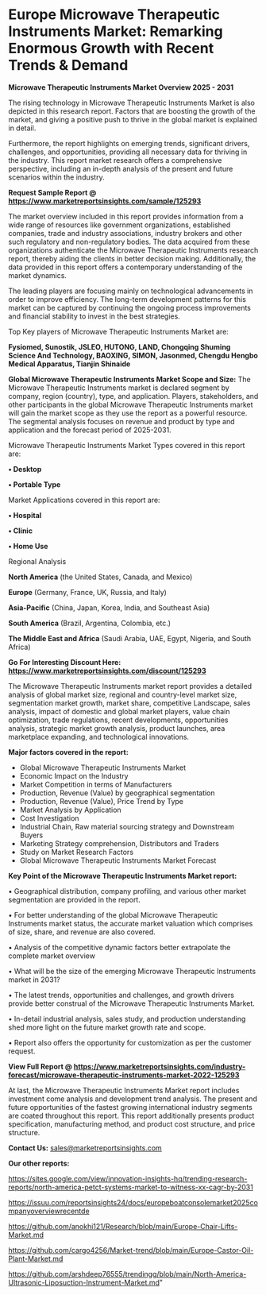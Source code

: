# Europe Microwave Therapeutic Instruments Market: Remarking Enormous Growth with Recent Trends & Demand

<Strong> Microwave Therapeutic Instruments Market Overview 2025 - 2031</strong>

The rising technology in Microwave Therapeutic Instruments Market is also depicted in this research report. Factors that are boosting the growth of the market, and giving a positive push to thrive in the global market is explained in detail.

Furthermore, the report highlights on emerging trends, significant drivers, challenges, and opportunities, providing all necessary data for thriving in the industry. This report market research offers a comprehensive perspective, including an in-depth analysis of the present and future scenarios within the industry.

<strong>Request Sample Report @ <a href=https://www.marketreportsinsights.com/sample/125293>https://www.marketreportsinsights.com/sample/125293</a></strong>

The market overview included in this report provides information from a wide range of resources like government organizations, established companies, trade and industry associations, industry brokers and other such regulatory and non-regulatory bodies. The data acquired from these organizations authenticate the Microwave Therapeutic Instruments research report, thereby aiding the clients in better decision making. Additionally, the data provided in this report offers a contemporary understanding of the market dynamics.

The leading players are focusing mainly on technological advancements in order to improve efficiency. The long-term development patterns for this market can be captured by continuing the ongoing process improvements and financial stability to invest in the best strategies.

Top Key players of Microwave Therapeutic Instruments Market are:

<strong>Fysiomed, Sunostik, JSLEO, HUTONG, LAND, Chongqing Shuming Science And Technology, BAOXING, SIMON, Jasonmed, Chengdu Hengbo Medical Apparatus, Tianjin Shinaide</strong>

<strong><b>Global Microwave Therapeutic Instruments Market Scope and Size:</b></strong>
The Microwave Therapeutic Instruments market is declared segment by company, region (country), type, and application. Players, stakeholders, and other participants in the global Microwave Therapeutic Instruments market will gain the market scope as they use the report as a powerful resource. The segmental analysis focuses on revenue and product by type and application and the forecast period of 2025-2031.

Microwave Therapeutic Instruments Market Types covered in this report are:

<strong>• Desktop

• Portable Type</strong>

Market Applications covered in this report are:

<strong>• Hospital

• Clinic

• Home Use</strong> 

Regional Analysis

<strong>North America</strong> (the United States, Canada, and Mexico)

<strong>Europe</strong> (Germany, France, UK, Russia, and Italy)

<strong>Asia-Pacific</strong> (China, Japan, Korea, India, and Southeast Asia)

<strong>South America</strong> (Brazil, Argentina, Colombia, etc.)

<strong>The Middle East and Africa</strong> (Saudi Arabia, UAE, Egypt, Nigeria, and South Africa)

<strong>Go For Interesting Discount Here: <a href=https://www.marketreportsinsights.com/discount/125293>https://www.marketreportsinsights.com/discount/125293</a></strong>

The Microwave Therapeutic Instruments market report provides a detailed analysis of global market size, regional and country-level market size, segmentation market growth, market share, competitive Landscape, sales analysis, impact of domestic and global market players, value chain optimization, trade regulations, recent developments, opportunities analysis, strategic market growth analysis, product launches, area marketplace expanding, and technological innovations.

<strong><b>Major factors covered in the report:</b></strong>
<ul>
  <li>Global Microwave Therapeutic Instruments Market </li>
  <li>Economic Impact on the Industry</li>
  <li>Market Competition in terms of Manufacturers</li>
  <li>Production, Revenue (Value) by geographical segmentation</li>
  <li>Production, Revenue (Value), Price Trend by Type</li>
  <li>Market Analysis by Application</li>
  <li>Cost Investigation</li>
  <li>Industrial Chain, Raw material sourcing strategy and Downstream Buyers</li>
  <li>Marketing Strategy comprehension, Distributors and Traders</li>
  <li>Study on Market Research Factors</li>
  <li>Global Microwave Therapeutic Instruments Market Forecast</li>
</ul>

<strong><b>Key Point of the Microwave Therapeutic Instruments Market report:</b></strong>

• Geographical distribution, company profiling, and various other market segmentation are provided in the report.

• For better understanding of the global Microwave Therapeutic Instruments market status, the accurate market valuation which comprises of size, share, and revenue are also covered.

• Analysis of the competitive dynamic factors better extrapolate the complete market overview

• What will be the size of the emerging Microwave Therapeutic Instruments market in 2031?

• The latest trends, opportunities and challenges, and growth drivers provide better construal of the Microwave Therapeutic Instruments Market.

• In-detail industrial analysis, sales study, and production understanding shed more light on the future market growth rate and scope.

• Report also offers the opportunity for customization as per the customer request.

<strong><b>View Full Report @ <a href=https://www.marketreportsinsights.com/industry-forecast/microwave-therapeutic-instruments-market-2022-125293>https://www.marketreportsinsights.com/industry-forecast/microwave-therapeutic-instruments-market-2022-125293</a></b></strong>


At last, the Microwave Therapeutic Instruments Market report includes investment come analysis and development trend analysis. The present and future opportunities of the fastest growing international industry segments are coated throughout this report. This report additionally presents product specification, manufacturing method, and product cost structure, and price structure.

<strong>Contact Us:</strong>
sales@marketreportsinsights.com

<strong>Our other reports:</strong>

<a href=https://sites.google.com/view/innovation-insights-hq/trending-research-reports/north-america-petct-systems-market-to-witness-xx-cagr-by-2031>https://sites.google.com/view/innovation-insights-hq/trending-research-reports/north-america-petct-systems-market-to-witness-xx-cagr-by-2031</a>

<a href=https://issuu.com/reportsinsights24/docs/europeboatconsolemarket2025companyoverviewrecentde>https://issuu.com/reportsinsights24/docs/europeboatconsolemarket2025companyoverviewrecentde</a>

<a href=https://github.com/anokhi121/Research/blob/main/Europe-Chair-Lifts-Market.md>https://github.com/anokhi121/Research/blob/main/Europe-Chair-Lifts-Market.md</a>

<a href=https://github.com/cargo4256/Market-trend/blob/main/Europe-Castor-Oil-Plant-Market.md>https://github.com/cargo4256/Market-trend/blob/main/Europe-Castor-Oil-Plant-Market.md</a>

<a href=https://github.com/arshdeep76555/trendingg/blob/main/North-America-Ultrasonic-Liposuction-Instrument-Market.md>https://github.com/arshdeep76555/trendingg/blob/main/North-America-Ultrasonic-Liposuction-Instrument-Market.md</a>"
